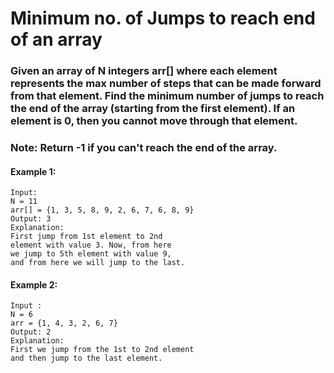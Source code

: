 # Minimum no. of Jumps to reach end of an array

### Given an array of N integers arr[] where each element represents the max number of steps that can be made forward from that element. Find the minimum number of jumps to reach the end of the array (starting from the first element). If an element is 0, then you cannot move through that element.

### Note: Return -1 if you can't reach the end of the array.

#### Example 1:

    Input:
    N = 11 
    arr[] = {1, 3, 5, 8, 9, 2, 6, 7, 6, 8, 9} 
    Output: 3 
    Explanation: 
    First jump from 1st element to 2nd 
    element with value 3. Now, from here 
    we jump to 5th element with value 9, 
    and from here we will jump to the last.

#### Example 2:

    Input :
    N = 6
    arr = {1, 4, 3, 2, 6, 7}
    Output: 2 
    Explanation: 
    First we jump from the 1st to 2nd element 
    and then jump to the last element.